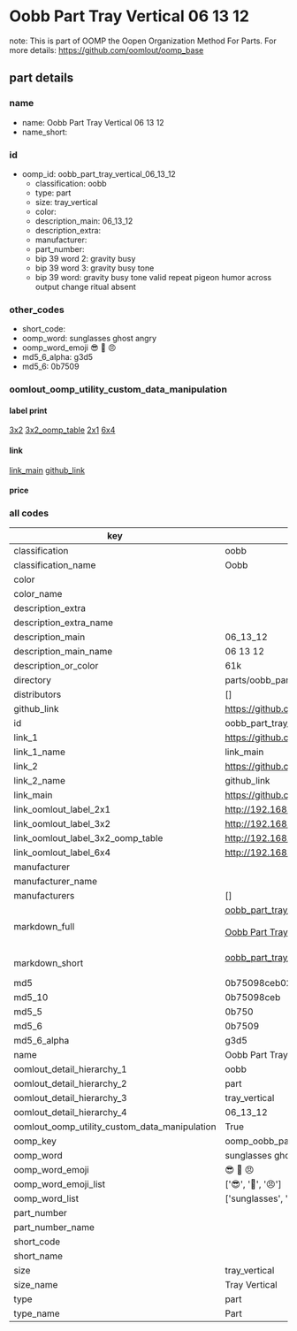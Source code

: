 # Oobb Part Tray Vertical 06 13 12  

note: This is part of OOMP the Oopen Organization Method For Parts. For more details: https://github.com/oomlout/oomp_base

##  part details





### name
* name: Oobb Part Tray Vertical 06 13 12
* name_short: 
### id
* oomp_id: oobb_part_tray_vertical_06_13_12
  * classification: oobb
  * type: part
  * size: tray_vertical
  * color: 
  * description_main: 06_13_12
  * description_extra: 
  * manufacturer: 
  * part_number: 
  * bip 39 word 2: gravity busy
  * bip 39 word 3: gravity busy tone
  * bip 39 word: gravity busy tone valid repeat pigeon humor across output change ritual absent

### other_codes
* short_code: 
* oomp_word: sunglasses ghost angry
* oomp_word_emoji :sunglasses: :ghost: :angry:
* md5_6_alpha: g3d5
* md5_6: 0b7509






### oomlout_oomp_utility_custom_data_manipulation
#### label print
[3x2](http://192.168.1.245:1112/?label=oomp%20g3d5)
[3x2_oomp_table](http://192.168.1.107:1112/?label=oomp%20g3d5)
[2x1](http://192.168.1.242:1112/?label=oomp%20g3d5)
[6x4](http://192.168.1.55:1112/?label=oomp%20g3d5)    

#### link

[link_main](https://github.com/oomlout/oomlout_oomp_current_version_messy/tree/main/parts/oobb_part_tray_vertical_06_13_12) [github_link](https://github.com/oomlout/oomlout_oomp_part_src/tree/main/parts/oobb_part_tray_vertical_06_13_12)                             

#### price







### all codes 
| key | value |  
| --- | --- |  
| classification | oobb |  
| classification_name | Oobb |  
| color |  |  
| color_name |  |  
| description_extra |  |  
| description_extra_name |  |  
| description_main | 06_13_12 |  
| description_main_name | 06 13 12 |  
| description_or_color | 61k |  
| directory | parts/oobb_part_tray_vertical_06_13_12 |  
| distributors | [] |  
| github_link | https://github.com/oomlout/oomlout_oomp_part_src/tree/main/parts/oobb_part_tray_vertical_06_13_12 |  
| id | oobb_part_tray_vertical_06_13_12 |  
| link_1 | https://github.com/oomlout/oomlout_oomp_current_version_messy/tree/main/parts/oobb_part_tray_vertical_06_13_12 |  
| link_1_name | link_main |  
| link_2 | https://github.com/oomlout/oomlout_oomp_part_src/tree/main/parts/oobb_part_tray_vertical_06_13_12 |  
| link_2_name | github_link |  
| link_main | https://github.com/oomlout/oomlout_oomp_current_version_messy/tree/main/parts/oobb_part_tray_vertical_06_13_12 |  
| link_oomlout_label_2x1 | http://192.168.1.242:1112/?label=oomp%20g3d5 |  
| link_oomlout_label_3x2 | http://192.168.1.245:1112/?label=oomp%20g3d5 |  
| link_oomlout_label_3x2_oomp_table | http://192.168.1.107:1112/?label=oomp%20g3d5 |  
| link_oomlout_label_6x4 | http://192.168.1.55:1112/?label=oomp%20g3d5 |  
| manufacturer |  |  
| manufacturer_name |  |  
| manufacturers | [] |  
| markdown_full | [oobb_part_tray_vertical_06_13_12](https://github.com/oomlout/oomlout_oomp_current_version_messy/tree/main/parts/oobb_part_tray_vertical_06_13_12)<br>[](https://github.com/oomlout/oomlout_oomp_current_version_messy/tree/main/parts/oobb_part_tray_vertical_06_13_12)<br>[Oobb Part Tray Vertical 06 13 12](https://github.com/oomlout/oomlout_oomp_current_version_messy/tree/main/parts/oobb_part_tray_vertical_06_13_12)<br><br> |  
| markdown_short | [oobb_part_tray_vertical_06_13_12](https://github.com/oomlout/oomlout_oomp_current_version_messy/tree/main/parts/oobb_part_tray_vertical_06_13_12)<br><br> |  
| md5 | 0b75098ceb024de292db5f0dc887cb30 |  
| md5_10 | 0b75098ceb |  
| md5_5 | 0b750 |  
| md5_6 | 0b7509 |  
| md5_6_alpha | g3d5 |  
| name | Oobb Part Tray Vertical 06 13 12 |  
| oomlout_detail_hierarchy_1 | oobb |  
| oomlout_detail_hierarchy_2 | part |  
| oomlout_detail_hierarchy_3 | tray_vertical |  
| oomlout_detail_hierarchy_4 | 06_13_12 |  
| oomlout_oomp_utility_custom_data_manipulation | True |  
| oomp_key | oomp_oobb_part_tray_vertical_06_13_12 |  
| oomp_word | sunglasses ghost angry |  
| oomp_word_emoji | :sunglasses: :ghost: :angry: |  
| oomp_word_emoji_list | [':sunglasses:', ':ghost:', ':angry:'] |  
| oomp_word_list | ['sunglasses', 'ghost', 'angry'] |  
| part_number |  |  
| part_number_name |  |  
| short_code |  |  
| short_name |  |  
| size | tray_vertical |  
| size_name | Tray Vertical |  
| type | part |  
| type_name | Part |  
